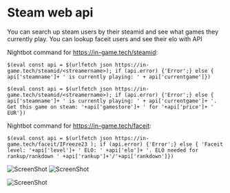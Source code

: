 # Steam web api

You can search up steam users by their steamid and see what games they currently play.
You can lookup faceit users and see their elo with API

Nightbot command for  https://in-game.tech/steamid: 

`$(eval const api = $(urlfetch json https://in-game.tech/steamid/<streamername>); if (api.error) {'Error';} else { api['steamname']+ ' is currently playing: ' + api['currentgame']})`


`$(eval const api = $(urlfetch json https://in-game.tech/steamid/<streamername>); if (api.error) {'Error';} else { api['steamname']+ ' is currently playing: ' + api['currentgame']+ '. Get this game on steam: '+api['gamestore']+ ' for '+api['price']+ ' EUR'})`
 
 Nightbot command for  https://in-game.tech/faceit: 

`$(eval const api = $(urlfetch json https://in-game.tech/faceit/IFreeze23 ); if (api.error) {'Error';} else { 'Faceit level: '+api['level']+ ' ELO: ' +api['elo']+ '. ELO needed for rankup/rankdown ' +api['rankup']+'/'+api['rankdown']})`







  
![ScreenShot](https://i.imgur.com/WstFmXE.png)
![ScreenShot](https://i.imgur.com/xPlT9nl.png)

![ScreenShot](https://i.imgur.com/hfnpRAQ.png)

